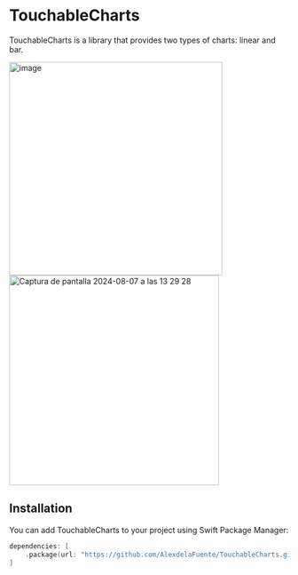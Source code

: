 # TouchableCharts

TouchableCharts is a library that provides two types of charts: linear and bar.

<img width="384" alt="image" src="https://github.com/user-attachments/assets/52f63b76-cea3-4aa4-8b9f-7b3f206e169f">

<img width="378" alt="Captura de pantalla 2024-08-07 a las 13 29 28" src="https://github.com/user-attachments/assets/7a714391-984e-457b-823b-4dd92ee6f534">




## Installation

You can add TouchableCharts to your project using Swift Package Manager:

```swift
dependencies: [
    .package(url: "https://github.com/AlexdelaFuente/TouchableCharts.git", from: "1.0.0")
]
